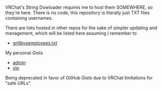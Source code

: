 VRChat's String Dowloader requires me to host them SOMEWHERE, so they're here.
There is no code, this repository is literally just TXT files containing usernames.

There are lists hosted in other repos for the sake of simpler updating and management, which will be listed here assuming I remember to
- [grillbysemployees.txt](https://raw.githubusercontent.com/Toow5/Toow5/main/grillbysemployees.txt)

My personal Gists
- [admin](https://gist.githubusercontent.com/4Bakers/2ee467da39996e41f15340f3f7f003af/raw/admin.txt)
- [vip](https://gist.githubusercontent.com/4Bakers/3afe13f8258eeb3248a762254fc9f3a7/raw/vip.txt)

Being deprecated in favor of GitHub Gists due to VRChat limitations for "safe URLs"
